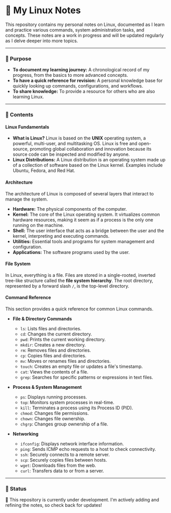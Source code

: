 # 🐧 My Linux Notes

This repository contains my personal notes on Linux, documented as I learn and practice various commands, system administration tasks, and concepts. These notes are a work in progress and will be updated regularly as I delve deeper into more topics.

***

### 🎯 Purpose

-   **To document my learning journey:** A chronological record of my progress, from the basics to more advanced concepts.
-   **To have a quick reference for revision:** A personal knowledge base for quickly looking up commands, configurations, and workflows.
-   **To share knowledge:** To provide a resource for others who are also learning Linux.

***

### 📂 Contents

#### Linux Fundamentals

* **What is Linux?** Linux is based on the **UNIX** operating system, a powerful, multi-user, and multitasking OS. Linux is free and open-source, promoting global collaboration and innovation because its source code can be inspected and modified by anyone.
* **Linux Distributions:** A Linux distribution is an operating system made up of a collection of software based on the Linux kernel. Examples include Ubuntu, Fedora, and Red Hat.

#### Architecture

The architecture of Linux is composed of several layers that interact to manage the system. 

* **Hardware:** The physical components of the computer.
* **Kernel:** The core of the Linux operating system. It virtualizes common hardware resources, making it seem as if a process is the only one running on the machine.
* **Shell:** The user interface that acts as a bridge between the user and the kernel, interpreting and executing commands.
* **Utilities:** Essential tools and programs for system management and configuration.
* **Applications:** The software programs used by the user.

#### File System

In Linux, everything is a file. Files are stored in a single-rooted, inverted tree-like structure called the **file system hierarchy**. The root directory, represented by a forward slash `/`, is the top-level directory.

#### Command Reference

This section provides a quick reference for common Linux commands.

* **File & Directory Commands**
    * `ls`: Lists files and directories.
    * `cd`: Changes the current directory.
    * `pwd`: Prints the current working directory.
    * `mkdir`: Creates a new directory.
    * `rm`: Removes files and directories.
    * `cp`: Copies files and directories.
    * `mv`: Moves or renames files and directories.
    * `touch`: Creates an empty file or updates a file's timestamp.
    * `cat`: Views the contents of a file.
    * `grep`: Searches for specific patterns or expressions in text files.

* **Process & System Management**
    * `ps`: Displays running processes.
    * `top`: Monitors system processes in real-time.
    * `kill`: Terminates a process using its Process ID (PID).
    * `chmod`: Changes file permissions.
    * `chown`: Changes file ownership.
    * `chgrp`: Changes group ownership of a file.

* **Networking**
    * `ifconfig`: Displays network interface information.
    * `ping`: Sends ICMP echo requests to a host to check connectivity.
    * `ssh`: Securely connects to a remote server.
    * `scp`: Securely copies files between hosts.
    * `wget`: Downloads files from the web.
    * `curl`: Transfers data to or from a server.

***

### 📌 Status

🚧 This repository is currently under development. I'm actively adding and refining the notes, so check back for updates!
